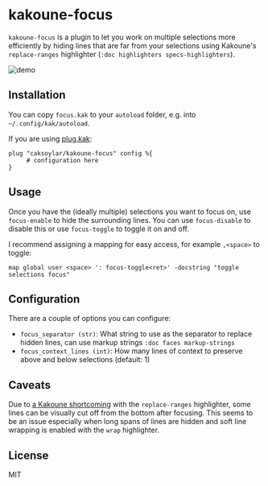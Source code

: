 # kakoune-focus
`kakoune-focus` is a plugin to let you work on multiple selections more efficiently by hiding lines that are far from your selections using Kakoune's `replace-ranges` highlighter (`:doc highlighters specs-highlighters`).

![demo](https://caksoylar.github.io/kakoune-focus/focus.gif)

## Installation
You can copy `focus.kak` to your `autoload` folder, e.g. into `~/.config/kak/autoload`.

If you are using [plug.kak](https://github.com/andreyorst/plug.kak):
```kak
plug "caksoylar/kakoune-focus" config %{
     # configuration here
}
```

## Usage
Once you have the (ideally multiple) selections you want to focus on, use `focus-enable` to hide the surrounding lines. You can use `focus-disable` to disable this or use `focus-toggle` to toggle it on and off.

I recommend assigning a mapping for easy access, for example `,<space>` to toggle:
```kak
map global user <space> ': focus-toggle<ret>' -docstring "toggle selections focus"
```

## Configuration
There are a couple of options you can configure:
- `focus_separator (str)`: What string to use as the separator to replace hidden lines, can use markup strings `:doc faces markup-strings`
- `focus_context_lines (int)`: How many lines of context to preserve above and below selections (default: 1)

## Caveats
Due to [a Kakoune shortcoming](https://github.com/mawww/kakoune/issues/3644) with the `replace-ranges` highlighter, some lines can be visually cut off from the bottom after focusing. This seems to be an issue especially when long spans of lines are hidden and soft line wrapping is enabled with the `wrap` highlighter.

## License
MIT

